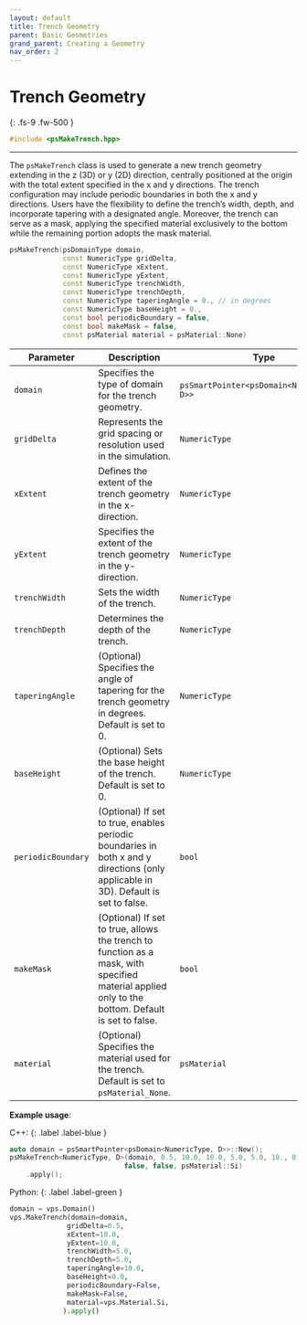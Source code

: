 ```yaml
---
layout: default
title: Trench Geometry
parent: Basic Geometries
grand_parent: Creating a Geometry
nav_order: 2
---
```


# Trench Geometry
{: .fs-9 .fw-500 }

```c++
#include <psMakeTrench.hpp> 
```
---

The `psMakeTrench` class is used to generate a new trench geometry extending in the z (3D) or y (2D) direction, centrally
positioned at the origin with the total extent specified in the x and y directions. The
trench configuration may include periodic boundaries in both the x and y directions.
Users have the flexibility to define the trench’s width, depth, and incorporate tapering
with a designated angle. Moreover, the trench can serve as a mask, applying the
specified material exclusively to the bottom while the remaining portion adopts the
mask material.

```c++
psMakeTrench(psDomainType domain, 
             const NumericType gridDelta,
             const NumericType xExtent, 
             const NumericType yExtent,
             const NumericType trenchWidth,
             const NumericType trenchDepth,
             const NumericType taperingAngle = 0., // in degrees
             const NumericType baseHeight = 0.,
             const bool periodicBoundary = false,
             const bool makeMask = false,
             const psMaterial material = psMaterial::None)
```

| Parameter              | Description                                                         | Type                           |
|------------------------|---------------------------------------|--------------------------------|
| `domain`               | Specifies the type of domain for the trench geometry.                   |   `psSmartPointer<psDomain<NumericType, D>>` |
| `gridDelta`            | Represents the grid spacing or resolution used in the simulation.                                          | `NumericType`    |
| `xExtent`              | Defines the extent of the trench geometry in the x-direction.                                               | `NumericType`    |
| `yExtent`              | Specifies the extent of the trench geometry in the y-direction.                                             | `NumericType`    |
| `trenchWidth`          | Sets the width of the trench.                                                                             | `NumericType`    |
| `trenchDepth`          | Determines the depth of the trench.                                                                       | `NumericType`    |
| `taperingAngle`        | (Optional) Specifies the angle of tapering for the trench geometry in degrees. Default is set to 0.         | `NumericType`    |
| `baseHeight`           | (Optional) Sets the base height of the trench. Default is set to 0.                                         | `NumericType`    |
| `periodicBoundary`     | (Optional) If set to true, enables periodic boundaries in both x and y directions (only applicable in 3D). Default is set to false. | `bool`   |
| `makeMask`             | (Optional) If set to true, allows the trench to function as a mask, with specified material applied only to the bottom. Default is set to false. | `bool`                  |
| `material`             | (Optional) Specifies the material used for the trench. Default is set to `psMaterial_None`.                |    `psMaterial`               |

__Example usage__:

C++:
{: .label .label-blue }
```c++
auto domain = psSmartPointer<psDomain<NumericType, D>>::New();
psMakeTrench<NumericType, D>(domain, 0.5, 10.0, 10.0, 5.0, 5.0, 10., 0.,
                            false, false, psMaterial::Si)
    .apply();
```

Python:
{: .label .label-green }
```python
domain = vps.Domain()
vps.MakeTrench(domain=domain,
              gridDelta=0.5,
              xExtent=10.0,
              yExtent=10.0,
              trenchWidth=5.0,
              trenchDepth=5.0,
              taperingAngle=10.0,
              baseHeight=0.0,
              periodicBoundary=False,
              makeMask=False,
              material=vps.Material.Si,
             ).apply()
```